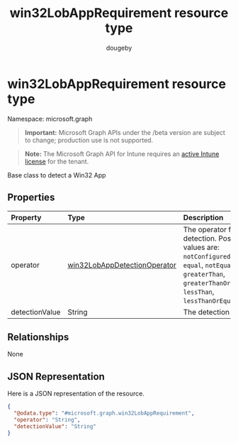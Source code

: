 ﻿---
title: "win32LobAppRequirement resource type"
description: "Base class to detect a Win32 App"
author: "dougeby"
localization_priority: Normal
ms.prod: "intune"
doc_type: resourcePageType
---

# win32LobAppRequirement resource type

Namespace: microsoft.graph

> **Important:** Microsoft Graph APIs under the /beta version are subject to change; production use is not supported.

> **Note:** The Microsoft Graph API for Intune requires an [active Intune license](https://go.microsoft.com/fwlink/?linkid=839381) for the tenant.

Base class to detect a Win32 App

## Properties

| Property       | Type                                                                                     | Description                                                                                                                                                |
| :------------- | :--------------------------------------------------------------------------------------- | :--------------------------------------------------------------------------------------------------------------------------------------------------------- |
| operator       | [win32LobAppDetectionOperator](../resources/intune-apps-win32lobappdetectionoperator.md) | The operator for detection. Possible values are: `notConfigured`, `equal`, `notEqual`, `greaterThan`, `greaterThanOrEqual`, `lessThan`, `lessThanOrEqual`. |
| detectionValue | String                                                                                   | The detection value                                                                                                                                        |

## Relationships

None

## JSON Representation

Here is a JSON representation of the resource.

<!-- {
  "blockType": "resource",
  "@odata.type": "microsoft.graph.win32LobAppRequirement"
}
-->

```json
{
  "@odata.type": "#microsoft.graph.win32LobAppRequirement",
  "operator": "String",
  "detectionValue": "String"
}
```
